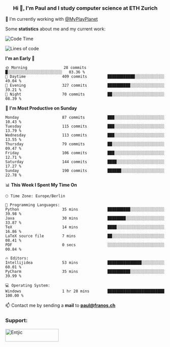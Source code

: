 <h3 align="center">Hi 👋, I'm Paul and I study computer science at ETH Zurich</h3>

🔭 I’m currently working with [@MyPlayPlanet](https://github.com/MyPlayPlanet)
  


Some **statistics** about me and my current work:

<!--START_SECTION:waka-->
![Code Time](http://img.shields.io/badge/Code%20Time-1%2C274%20hrs%2018%20mins-blue)

![Lines of code](https://img.shields.io/badge/From%20Hello%20World%20I%27ve%20Written-1.8%20million%20lines%20of%20code-blue)

**I'm an Early 🐤** 

```text
🌞 Morning                28 commits          █░░░░░░░░░░░░░░░░░░░░░░░░   03.36 % 
🌆 Daytime                409 commits         ████████████░░░░░░░░░░░░░   49.04 % 
🌃 Evening                327 commits         ██████████░░░░░░░░░░░░░░░   39.21 % 
🌙 Night                  70 commits          ██░░░░░░░░░░░░░░░░░░░░░░░   08.39 % 
```
📅 **I'm Most Productive on Sunday** 

```text
Monday                   87 commits          ███░░░░░░░░░░░░░░░░░░░░░░   10.43 % 
Tuesday                  115 commits         ███░░░░░░░░░░░░░░░░░░░░░░   13.79 % 
Wednesday                113 commits         ███░░░░░░░░░░░░░░░░░░░░░░   13.55 % 
Thursday                 79 commits          ██░░░░░░░░░░░░░░░░░░░░░░░   09.47 % 
Friday                   106 commits         ███░░░░░░░░░░░░░░░░░░░░░░   12.71 % 
Saturday                 144 commits         ████░░░░░░░░░░░░░░░░░░░░░   17.27 % 
Sunday                   190 commits         ██████░░░░░░░░░░░░░░░░░░░   22.78 % 
```


📊 **This Week I Spent My Time On** 

```text
🕑︎ Time Zone: Europe/Berlin

💬 Programming Languages: 
Python                   35 mins             ██████████░░░░░░░░░░░░░░░   39.98 % 
Java                     30 mins             ████████░░░░░░░░░░░░░░░░░   33.87 % 
TeX                      14 mins             ████░░░░░░░░░░░░░░░░░░░░░   16.86 % 
LaTeX source file        7 mins              ██░░░░░░░░░░░░░░░░░░░░░░░   08.41 % 
PDF                      0 secs              ░░░░░░░░░░░░░░░░░░░░░░░░░   00.84 % 

🔥 Editors: 
Intellijidea             53 mins             ███████████████░░░░░░░░░░   60.01 % 
PyCharm                  35 mins             ██████████░░░░░░░░░░░░░░░   39.99 % 

💻 Operating System: 
Windows                  1 hr 28 mins        █████████████████████████   100.00 % 
```


<!--END_SECTION:waka-->

📫 Contact me by sending a **mail** to **paul@franos.ch**

<h3 align="left">Support:</h3>
<p><a href="https://ko-fi.com/Entjic"> <img align="left" src="https://cdn.ko-fi.com/cdn/kofi3.png?v=3" height="40" width="168" alt="Entjic" /></a></p>
